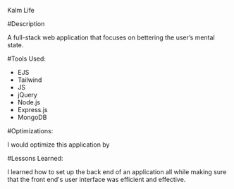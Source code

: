 Kalm Life

#Description

A full-stack web application that focuses on bettering the user’s mental state.

#Tools Used:

- EJS
- Tailwind
- JS
- jQuery
- Node.js
- Express.js 
- MongoDB

#Optimizations:

I would optimize this application by 

#Lessons Learned:

I learned how to set up the back end of an application all while making sure that the front end's user interface was efficient and effective.
